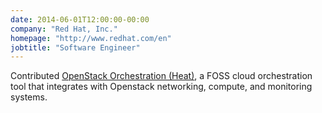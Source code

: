 ```yaml
---
date: 2014-06-01T12:00:00-00:00
company: "Red Hat, Inc."
homepage: "http://www.redhat.com/en"
jobtitle: "Software Engineer"
---
```


Contributed [OpenStack Orchestration (Heat)][os], a FOSS cloud orchestration
tool that integrates with Openstack networking, compute, and monitoring
systems.

[os]: https://wiki.openstack.org/wiki/Heat
